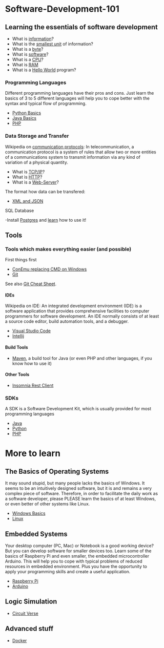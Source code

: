 # Software-Development-101
## Learning the essentials of software development
- What is [information](https://en.wikipedia.org/wiki/Information)?
- What is the [smallest unit](https://en.wikipedia.org/wiki/Bit) of information?
- What is a [byte](https://en.wikipedia.org/wiki/Byte)?
- What is [software](https://en.wikipedia.org/wiki/Software)?
- What is a [CPU](https://en.wikipedia.org/wiki/Central_processing_unit)?
- What is [RAM](https://en.wikipedia.org/wiki/Random-access_memory)
- What is a [Hello World](https://en.wikipedia.org/wiki/%22Hello,_World!%22_program) program?

### Programming Languages
Different programming languages have their pros and cons. Just learn the basics of 3 to 5 different languages will help you to cope better with the syntax and typical flow of programming.

- [Python Basics](https://realpython.com/python-basics/)
- [Java Basics](https://www.codecademy.com/learn/learn-java/modules/learn-java-hello-world)
- [PHP](https://www.tutorialspoint.com/php/php_introduction.htm)

### Data Storage and Transfer
Wikipedia on [communication protocols](https://en.wikipedia.org/wiki/Communication_protocol): In telecommunication, a communication protocol is a system of rules that allow two or more entities of a communications system to transmit information via any kind of variation of a physical quantity.

- What is [TCP/IP](https://www.youtube.com/watch?v=PpsEaqJV_A0)?
- What is [HTTP](https://www.youtube.com/watch?v=eesqK59rhGA)?
- What is a [Web-Server](https://www.youtube.com/watch?v=JhpUch6lWMw)?

The format how data can be transfered:

- [XML and JSON](https://www.youtube.com/watch?v=rqROpUNb2aY)

SQL Database

-Install [Postgres](https://www.postgresql.org/) and [learn](http://www.postgresqltutorial.com/) how to use it!

## Tools
### Tools which makes everything easier (and possible)
First things first
- [ConEmu replacing CMD on Windows](https://conemu.github.io/)
- [Git](https://git-scm.com/downloads)

See also [Git Cheat Sheet](https://github.github.com/training-kit/downloads/github-git-cheat-sheet.pdf).

#### IDEs
Wikipedia on IDE: An integrated development environment (IDE) is a software application that provides comprehensive facilities to computer programmers for software development. An IDE normally consists of at least a source code editor, build automation tools, and a debugger.

- [Visual Studio Code](https://code.visualstudio.com/download)
- [Intellij](https://www.jetbrains.com/idea/download/#section=windows)

#### Build Tools
- [Maven](https://maven.apache.org/), a build tool for Java (or even PHP and other languages, if you know how to use it)

#### Other Tools
- [Insomnia Rest Client](https://insomnia.rest/download/)

### SDKs
A SDK is a Software Development Kit, which is usually provided for most programming languages

- [Java](https://www.oracle.com/technetwork/java/javase/downloads/jdk11-downloads-5066655.html)
- [Python](https://www.python.org/downloads/)
- [PHP](https://www.apachefriends.org/download.html)

# More to learn
## The Basics of Operating Systems
It may sound stupid, but many people lacks the basics of Windows. It seems to be an intuitively designed software, but it is and remains a very complex piece of software. Therefore, in order to facilitate the daily work as a software developer, please PLEASE learn the basics of at least Windows, or even better of other systems like Linux.

- [Windows Basics](https://edu.gcfglobal.org/en/windowsbasics/working-with-files/1/)
- [Linux](https://maker.pro/linux/tutorial/basic-linux-commands-for-beginners)

## Embedded Systems
Your desktop computer (PC, Mac) or Notebook is a good working device? But you can develop software for smaller devices too. Learn some of the basics of Raspberry Pi and even smaller, the embedded microcontroller Arduino. This will help you to cope with typical problems of reduced resources in embedded environment. Plus you have the opportunity to apply your programming skills and create a useful application.

- [Raspberry Pi](https://www.raspberrypi.org/)
- [Arduino](https://www.arduino.cc/)

## Logic Simulation
- [Circuit Verse](https://circuitverse.org/users/7315/projects/20305)

## Advanced stuff
- [Docker](https://www.docker.com/)
